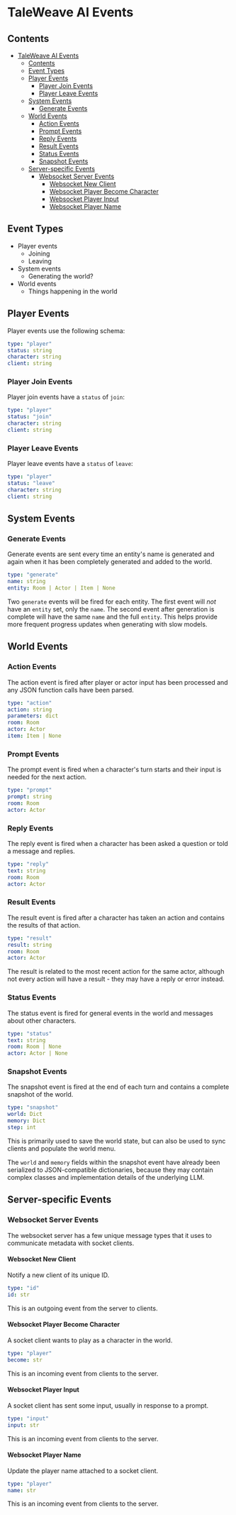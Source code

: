# TaleWeave AI Events

## Contents

- [TaleWeave AI Events](#taleweave-ai-events)
  - [Contents](#contents)
  - [Event Types](#event-types)
  - [Player Events](#player-events)
    - [Player Join Events](#player-join-events)
    - [Player Leave Events](#player-leave-events)
  - [System Events](#system-events)
    - [Generate Events](#generate-events)
  - [World Events](#world-events)
    - [Action Events](#action-events)
    - [Prompt Events](#prompt-events)
    - [Reply Events](#reply-events)
    - [Result Events](#result-events)
    - [Status Events](#status-events)
    - [Snapshot Events](#snapshot-events)
  - [Server-specific Events](#server-specific-events)
    - [Websocket Server Events](#websocket-server-events)
      - [Websocket New Client](#websocket-new-client)
      - [Websocket Player Become Character](#websocket-player-become-character)
      - [Websocket Player Input](#websocket-player-input)
      - [Websocket Player Name](#websocket-player-name)

## Event Types

- Player events
  - Joining
  - Leaving
- System events
  - Generating the world?
- World events
  - Things happening in the world

## Player Events

Player events use the following schema:

```yaml
type: "player"
status: string
character: string
client: string
```

### Player Join Events

Player join events have a `status` of `join`:

```yaml
type: "player"
status: "join"
character: string
client: string
```

### Player Leave Events

Player leave events have a `status` of `leave`:

```yaml
type: "player"
status: "leave"
character: string
client: string
```

## System Events

### Generate Events

Generate events are sent every time an entity's name is generated and again when it has been completely generated and
added to the world.

```yaml
type: "generate"
name: string
entity: Room | Actor | Item | None
```

Two `generate` events will be fired for each entity. The first event will *not* have an `entity` set, only the `name`.
The second event after generation is complete will have the same `name` and the full `entity`. This helps provide
more frequent progress updates when generating with slow models.

## World Events

### Action Events

The action event is fired after player or actor input has been processed and any JSON function calls have been parsed.

```yaml
type: "action"
action: string
parameters: dict
room: Room
actor: Actor
item: Item | None
```

### Prompt Events

The prompt event is fired when a character's turn starts and their input is needed for the next action.

```yaml
type: "prompt"
prompt: string
room: Room
actor: Actor
```

### Reply Events

The reply event is fired when a character has been asked a question or told a message and replies.

```yaml
type: "reply"
text: string
room: Room
actor: Actor
```

### Result Events

The result event is fired after a character has taken an action and contains the results of that action.

```yaml
type: "result"
result: string
room: Room
actor: Actor
```

The result is related to the most recent action for the same actor, although not every action will have a result - they
may have a reply or error instead.

### Status Events

The status event is fired for general events in the world and messages about other characters.

```yaml
type: "status"
text: string
room: Room | None
actor: Actor | None
```

### Snapshot Events

The snapshot event is fired at the end of each turn and contains a complete snapshot of the world.

```yaml
type: "snapshot"
world: Dict
memory: Dict
step: int
```

This is primarily used to save the world state, but can also be used to sync clients and populate the world menu.

The `world` and `memory` fields within the snapshot event have already been serialized to JSON-compatible dictionaries,
because they may contain complex classes and implementation details of the underlying LLM.

## Server-specific Events

### Websocket Server Events

The websocket server has a few unique message types that it uses to communicate metadata with socket clients.

#### Websocket New Client

Notify a new client of its unique ID.

```yaml
type: "id"
id: str
```

This is an outgoing event from the server to clients.

#### Websocket Player Become Character

A socket client wants to play as a character in the world.

```yaml
type: "player"
become: str
```

This is an incoming event from clients to the server.

#### Websocket Player Input

A socket client has sent some input, usually in response to a prompt.

```yaml
type: "input"
input: str
```

This is an incoming event from clients to the server.

#### Websocket Player Name

Update the player name attached to a socket client.

```yaml
type: "player"
name: str
```

This is an incoming event from clients to the server.
